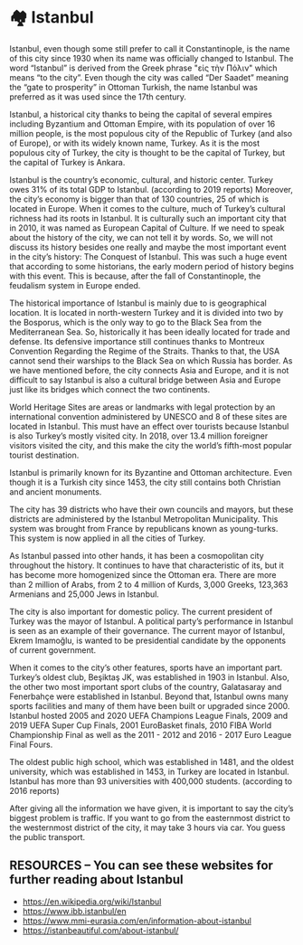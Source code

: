 # 🏘️ Istanbul

Istanbul, even though some still prefer to call it Constantinople, is the name of this city since 1930 when its name was officially changed to Istanbul. The word “Istanbul” is derived from the Greek phrase "εἰς τὴν Πόλιν" which means “to the city”. Even though the city was called “Der Saadet” meaning the “gate to prosperity” in Ottoman Turkish, the name Istanbul was preferred as it was used since the 17th century.

Istanbul, a historical city thanks to being the capital of several empires including Byzantium and Ottoman Empire, with its population of over 16 million people, is the most populous city of the Republic of Turkey (and also of Europe), or with its widely known name, Turkey. As it is the most populous city of Turkey, the city is thought to be the capital of Turkey, but the capital of Turkey is Ankara.

Istanbul is the country’s economic, cultural, and historic center. Turkey owes 31% of its total GDP to Istanbul. (according to 2019 reports) Moreover, the city’s economy is bigger than that of 130 countries, 25 of which is located in Europe. When it comes to the culture, much of Turkey’s cultural richness had its roots in Istanbul. It is culturally such an important city that in 2010, it was named as European Capital of Culture. If we need to speak about the history of the city, we can not tell it by words. So, we will not discuss its history besides one really and maybe the most important event in the city’s history: The Conquest of Istanbul. This was such a huge event that according to some historians, the early modern period of history begins with this event. This is because, after the fall of Constantinople, the feudalism system in Europe ended.

The historical importance of Istanbul is mainly due to is geographical location. It is located in north-western Turkey and it is divided into two by the Bosporus, which is the only way to go to the Black Sea from the Mediterranean Sea. So, historically it has been ideally located for trade and defense. Its defensive importance still continues thanks to Montreux Convention Regarding the Regime of the Straits. Thanks to that, the USA cannot send their warships to the Black Sea on which Russia has border. As we have mentioned before, the city connects Asia and Europe, and it is not difficult to say Istanbul is also a cultural bridge between Asia and Europe just like its bridges which connect the two continents.

World Heritage Sites are areas or landmarks with legal protection by an international convention administered by UNESCO and 8 of these sites are located in Istanbul. This must have an effect over tourists because Istanbul is also Turkey’s mostly visited city. In 2018, over 13.4 million foreigner visitors visited the city, and this make the city the world’s fifth-most popular tourist destination.

Istanbul is primarily known for its Byzantine and Ottoman architecture. Even though it is a Turkish city since 1453, the city still contains both Christian and ancient monuments.

The city has 39 districts who have their own councils and mayors, but these districts are administered by the Istanbul Metropolitan Municipality. This system was brought from France by republicans known as young-turks. This system is now applied in all the cities of Turkey.

As Istanbul passed into other hands, it has been a cosmopolitan city throughout the history. It continues to have that characteristic of its, but it has become more homogenized since the Ottoman era. There are more than 2 million of Arabs, from 2 to 4 million of Kurds, 3,000 Greeks, 123,363 Armenians and 25,000 Jews in Istanbul.

The city is also important for domestic policy. The current president of Turkey was the mayor of Istanbul. A political party’s performance in Istanbul is seen as an example of their governance. The current mayor of Istanbul, Ekrem Imamoğlu, is wanted to be presidential candidate by the opponents of current government.

When it comes to the city’s other features, sports have an important part. Turkey’s oldest club, Beşiktaş JK, was established in 1903 in Istanbul. Also, the other two most important sport clubs of the country, Galatasaray and Fenerbahçe were established in Istanbul. Beyond that, Istanbul owns many sports facilities and many of them have been built or upgraded since 2000. Istanbul hosted 2005 and 2020 UEFA Champions League Finals, 2009 and 2019 UEFA Super Cup Finals, 2001 EuroBasket finals, 2010 FIBA World Championship Final as well as the 2011 - 2012 and 2016 - 2017 Euro League Final Fours.

The oldest public high school, which was established in 1481, and the oldest university, which was established in 1453, in Turkey are located in Istanbul. Istanbul has more than 93 universities with 400,000 students. (according to 2016 reports)

After giving all the information we have given, it is important to say the city’s biggest problem is traffic. If you want to go from the easternmost district to the westernmost district of the city, it may take 3 hours via car. You guess the public transport.

## RESOURCES – You can see these websites for further reading about Istanbul

- <https://en.wikipedia.org/wiki/Istanbul>
- <https://www.ibb.istanbul/en>
- <https://www.mmi-eurasia.com/en/information-about-istanbul>
- <https://istanbeautiful.com/about-istanbul/>
